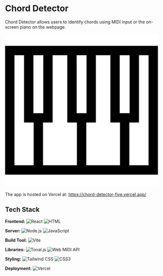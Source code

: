 
# Chord Detector

Chord Detector allows users to identify chords using MIDI input or the on-screen piano on the webpage.

<img src="public/piano.svg" alt="Chord Detector Logo" scale="0.5"/>

The app is hosted on Vercel at: https://chord-detector-five.vercel.app/

## Tech Stack

**Frontend:** ![React](https://img.shields.io/badge/React-20232A?style=for-the-badge&logo=react&logoColor=61DAFB) ![HTML](https://img.shields.io/badge/HTML-20232A?style=for-the-badge&logo=html5&logoColor=E34F26)

**Server:** ![Node.js](https://img.shields.io/badge/Node.js-339933?style=for-the-badge&logo=node.js&logoColor=white) ![JavaScript](https://img.shields.io/badge/JavaScript-F7DF1E?style=for-the-badge&logo=javascript&logoColor=black)

**Build Tool:** ![Vite](https://img.shields.io/badge/Vite-646CFF?style=for-the-badge&logo=vite&logoColor=white)

**Libraries:** ![Tonal.js](https://img.shields.io/badge/Tonal.js-000000?style=for-the-badge) ![Web MIDI API](https://img.shields.io/badge/Web%20MIDI%20API-000000?style=for-the-badge&logo=webcomponents.org&logoColor=white)

**Styling:** ![Tailwind CSS](https://img.shields.io/badge/Tailwind_CSS-38B2AC?style=for-the-badge&logo=tailwind-css&logoColor=white) ![CSS3](https://img.shields.io/badge/CSS3-1572B6?style=for-the-badge&logo=css3&logoColor=white)

**Deployment:** ![Vercel](https://img.shields.io/badge/Vercel-000000?style=for-the-badge&logo=vercel&logoColor=white)
